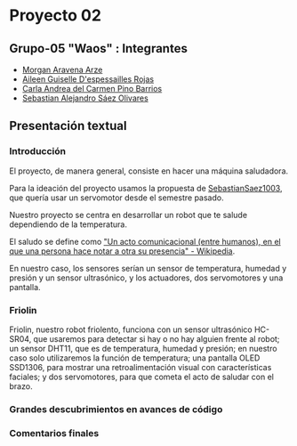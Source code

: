 # Proyecto 02

## Grupo-05 "Waos" : Integrantes

- [Morgan Aravena Arze](https://github.com/Mosswhosmoss)
- [Aileen Guiselle D'espessailles Rojas](https://github.com/aileendespessailles-design)
- [Carla Andrea del Carmen Pino Barrios](https://github.com/Coff4)
- [Sebastian Alejandro Sáez Olivares](https://github.com/SebastianSaez1003)

## Presentación textual 

### Introducción

El proyecto, de manera general, consiste en hacer una máquina saludadora.

Para la ideación del proyecto usamos la propuesta de [SebastianSaez1003](https://github.com/SebastianSaez1003), que quería usar un servomotor desde el semestre pasado.

Nuestro proyecto se centra en desarrollar un robot que te salude dependiendo de la temperatura.

El saludo se define como ["Un acto comunicacional (entre humanos), en el que una persona hace notar a otra su presencia" - Wikipedia](https://es.wikipedia.org/wiki/Saludo). 

En nuestro caso, los sensores serían un sensor de temperatura, humedad y presión y un sensor ultrasónico, y los actuadores, dos servomotores y una pantalla. 

### Friolin

Friolin, nuestro robot friolento, funciona con un sensor ultrasónico HC-SR04, que usaremos para detectar si hay o no hay alguien frente al robot; un sensor DHT11, que es de temperatura, humedad y presión; en nuestro caso solo utilizaremos la función de temperatura; una pantalla OLED SSD1306, para mostrar una retroalimentación visual con características faciales; y dos servomotores, para que cometa el acto de saludar con el brazo.

### Grandes descubrimientos en avances de código



### Comentarios finales



